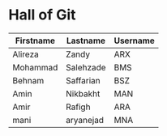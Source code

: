 # Hall of Git

| Firstname | Lastname | Username |
| ----------- | ----------- | ----------- |
| Alireza  | Zandy     | ARX |
| Mohammad | Salehzade | BMS |
| Behnam   | Saffarian | BSZ |
| Amin | Nikbakht | MAN |
| Amir     | Rafigh    | ARA |
| mani | aryanejad | MNA |

